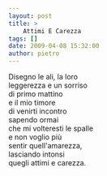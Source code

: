```yaml
---
layout: post
title: >
    Attimi E Carezza
tags: []
date: 2009-04-08 15:32:00
author: pietro
---
```

Disegno le ali, la loro<br/>leggerezza e un sorriso<br/>di primo mattino<br/>e il mio timore<br/>di venirti incontro<br/>sapendo ormai<br/>che mi volteresti le spalle<br/>e non voglio più<br/>sentir quell'amarezza,<br/>lasciando intonsi<br/>quegli attimi e carezza.
